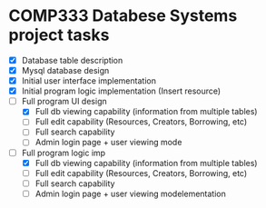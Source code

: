 # COMP333 Databese Systems project tasks


- [x] Database table description
- [x] Mysql database design
- [x] Initial user interface implementation
- [x] Initial program logic implementation (Insert resource)
- [ ] Full program UI design
	- [x] Full db viewing capability (information from multiple tables)
	- [ ] Full edit capability (Resources, Creators, Borrowing, etc)
	- [ ] Full search capability
	- [ ] Admin login page + user viewing mode
- [ ] Full program logic imp
	- [x] Full db viewing capability (information from multiple tables)
	- [ ] Full edit capability (Resources, Creators, Borrowing, etc)
	- [ ] Full search capability
	- [ ] Admin login page + user viewing modelementation
